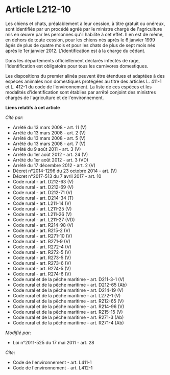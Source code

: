 # Article L212-10

Les chiens et chats, préalablement à leur cession, à titre gratuit ou onéreux, sont identifiés par un procédé agréé par le
ministre chargé de l'agriculture mis en œuvre par les personnes qu'il habilite à cet effet. Il en est de même, en dehors de
toute cession, pour les chiens nés après le 6 janvier 1999 âgés de plus de quatre mois et pour les chats de plus de sept mois
nés après le 1er janvier 2012. L'identification est à la charge du cédant. 

Dans les départements officiellement déclarés infectés de rage, l'identification est obligatoire pour tous les carnivores
domestiques. 

Les dispositions du premier alinéa peuvent être étendues et adaptées à des espèces animales non domestiques protégées au
titre des articles L. 411-1 et L. 412-1 du code de l'environnement. La liste de ces espèces et les modalités d'identification
sont établies par arrêté conjoint des ministres chargés de l'agriculture et de l'environnement.

**Liens relatifs à cet article**

_Cité par_:

  - Arrêté du 13 mars 2008 - art. 11 (V)
  - Arrêté du 13 mars 2008 - art. 2 (V)
  - Arrêté du 13 mars 2008 - art. 5 (V)
  - Arrêté du 13 mars 2008 - art. 7 (V)
  - Arrêté du 9 août 2011 - art. 3 (V)
  - Arrêté du 1er août 2012 - art. 24 (V)
  - Arrêté du 1er août 2012 - art. 3 (VD)
  - Arrêté du 17 décembre 2012 - art. 2 (V)
  - Décret n°2014-1296 du 23 octobre 2014 - art. (V)
  - Décret n°2017-513 du 7 avril 2017 - art. 10
  - Code rural - art. D212-63 (V)
  - Code rural - art. D212-69 (V)
  - Code rural - art. D212-71 (V)
  - Code rural - art. D214-34 (T)
  - Code rural - art. L211-14 (V)
  - Code rural - art. L211-25 (V)
  - Code rural - art. L211-26 (V)
  - Code rural - art. L211-27 (VD)
  - Code rural - art. R214-98 (V)
  - Code rural - art. R215-2 (V)
  - Code rural - art. R271-10 (V)
  - Code rural - art. R271-9 (V)
  - Code rural - art. R272-4 (V)
  - Code rural - art. R272-5 (V)
  - Code rural - art. R273-5 (V)
  - Code rural - art. R273-6 (V)
  - Code rural - art. R274-5 (V)
  - Code rural - art. R274-6 (V)
  - Code rural et de la pêche maritime - art. D211-3-1 (V)
  - Code rural et de la pêche maritime - art. D212-65 (Ab)
  - Code rural et de la pêche maritime - art. D214-19 (V)
  - Code rural et de la pêche maritime - art. L272-1 (V)
  - Code rural et de la pêche maritime - art. R212-65 (V)
  - Code rural et de la pêche maritime - art. R214-96 (V)
  - Code rural et de la pêche maritime - art. R215-15 (V)
  - Code rural et de la pêche maritime - art. R271-3 (Ab)
  - Code rural et de la pêche maritime - art. R271-4 (Ab)

_Modifié par_:

  - Loi n°2011-525 du 17 mai 2011 - art. 28

_Cite_:

  - Code de l'environnement - art. L411-1
  - Code de l'environnement - art. L412-1
